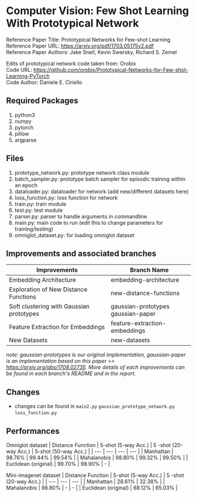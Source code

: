 # Computer Vision: Few Shot Learning With Prototypical Network

Reference Paper Title: Prototypical Networks for Few-shot Learning  
Reference Paper URL: https://arxiv.org/pdf/1703.05175v2.pdf  
Reference Paper Authors: Jake Snell, Kevin Swersky, Richard S. Zemel  

Edits of prototypical network code taken from: Orobix  
Code URL: https://github.com/orobix/Prototypical-Networks-for-Few-shot-Learning-PyTorch  
Code Author: Daniele E. Ciriello  

## Required Packages

1) python3
2) numpy
3) pytorch
4) pillow
5) argparse

## Files

1) prototype_network.py: prototype network class module
2) batch_sampler.py: prototype batch sampler for episodic training within an epoch
3) dataloader.py: dataloader for network (add new/different datasets here)
4) loss_function.py: loss function for network
5) train.py: train module
6) test.py: test module
7) parser.py: parser to handle arguments in commandline
8) main.py: main code to run (edit this to change parameters for training/testing)
9) omniglot_dataset.py: for loading omniglot dataset

## Improvements and associated branches

| Improvements                             | Branch Name                             |
| ---------------------------------------- | --------------------------------------- |
| Embedding Architecture                   | embedding-architecture                  |
| Exploration of New Distance Functions    | new-distance-functions                  |
| Soft clustering with Gaussian prototypes | gaussian-prototypes<br />gaussian-paper |
| Feature Extraction for Embeddings        | feature-extraction-embeddings           |
| New Datasets                             | new-datasets                            |

*note: gaussian-prototypes is our original implementation, gaussian-paper is an implementation based on this paper >> https://arxiv.org/abs/1708.02735. More details of each improvements can be found in each branch's README and in the report.*

## Changes

* changes can be found in `main2.py` `gaussian_prototype_network.py` `loss_function.py`

## Performances

Omniglot dataset
| Distance Function | 5-shot (5-way Acc.) | 5 -shot (20-way Acc.) | 5-shot (50-way Acc.) |
| --- | --- | --- | --- |
| Manhattan | 98.76% | 99.44% | 99.54% |
| Mahalanobis | 98.80% | 99.32% | 99.50% |
| Euclidean (original) | 99.70% | 98.90% | - |

Mini-imagenet dataset
| Distance Function | 5-shot (5-way Acc.) | 5 -shot (20-way Acc.) |
| --- | --- | --- |
| Manhattan | 28.61% | 32.38% |
| Mahalanobis | 98.80% | - | - |
| Euclidean (original) | 68.12% | 65.03% |
